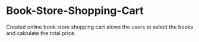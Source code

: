# Book-Store-Shopping-Cart
Created online book store shopping cart alows the users to select the books and calculate the total price. 
